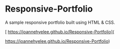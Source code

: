 # Responsive-Portfolio

A sample responsive portfolio built using HTML & CSS.

[
https://joannehyelee.github.io/Responsive-Portfolio](

https://joannehyelee.github.io/Responsive-Portfolio)
